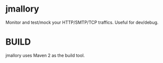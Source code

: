 jmallory
========

Monitor and test/mock your HTTP/SMTP/TCP traffics. Useful for dev/debug.

BUILD
========
jmallory uses Maven 2 as the build tool.
